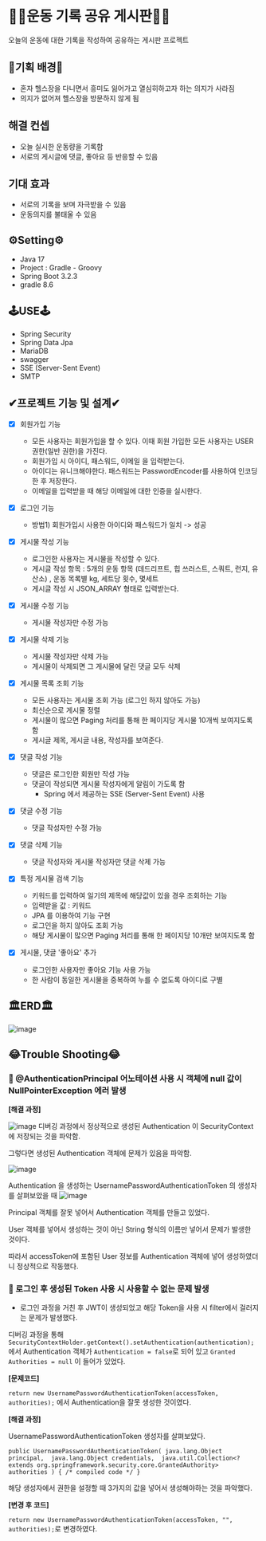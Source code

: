 # 🏃‍♂️운동 기록 공유 게시판🏃‍♂️

오늘의 운동에 대한 기록을 작성하여 공유하는 게시판 프로젝트

## 💪기획 배경💪
- 혼자 헬스장을 다니면서 흥미도 잃어가고 열심히하고자 하는 의지가 사라짐
- 의지가 없어져 헬스장을 방문하지 않게 됨

## 해결 컨셉
- 오늘 실시한 운동량을 기록함
- 서로의 게시글에 댓글, 좋아요 등 반응할 수 있음

## 기대 효과
- 서로의 기록을 보며 자극받을 수 있음
- 운동의지를 불태울 수 있음

## ⚙Setting⚙
- Java 17
- Project : Gradle - Groovy
- Spring Boot 3.2.3
- gradle 8.6 

## 🕹USE🕹
- Spring Security
- Spring Data Jpa
- MariaDB
- swagger
- SSE (Server-Sent Event)
- SMTP

## ✔프로젝트 기능 및 설계✔
- [x] 회원가입 기능
    - 모든 사용자는 회원가입을 할 수 있다. 이때 회원 가입한 모든 사용자는 USER 권한(일반 권한)을 가진다.
    - 회원가입 시 아이디, 패스워드, 이메일 을 입력받는다.
    - 아이디는 유니크해야한다. 패스워드는 PasswordEncoder를 사용하여 인코딩 한 후 저장한다.
    - 이메일을 입력받을 때 해당 이메일에 대한 인증을 실시한다.

- [x] 로그인 기능
    - 방법1) 회원가입시 사용한 아이디와 패스워드가 일치 -> 성공

- [x] 게시물 작성 기능
    - 로그인한 사용자는 게시물을 작성할 수 있다.
    - 게시글 작성 항목 : 5개의 운동 항목 (데드리프트, 힙 쓰러스트, 스쿼트, 런지, 유산소) , 운동 목록별 kg, 세트당 횟수, 몇세트
    - 게시글 작성 시 JSON_ARRAY 형태로 입력받는다.

- [x] 게시물 수정 기능
    - 게시물 작성자만 수정 가능

- [x] 게시물 삭제 기능
    - 게시물 작성자만 삭제 가능
    - 게시물이 삭제되면 그 게시물에 달린 댓글 모두 삭제

- [x] 게시물 목록 조회 기능
    - 모든 사용자는 게시물 조회 가능 (로그인 하지 않아도 가능)
    - 최신순으로 게시물 정렬
    - 게시물이 많으면 Paging 처리를 통해 한 페이지당 게시물 10개씩 보여지도록 함
    - 게시글 제목, 게시글 내용, 작성자를 보여준다.

- [x] 댓글 작성 기능
    - 댓글은 로그인한 회원만 작성 가능
    - 댓글이 작성되면 게시물 작성자에게 알림이 가도록 함
        - Spring 에서 제공하는 SSE (Server-Sent Event) 사용

- [x] 댓글 수정 기능
    - 댓글 작성자만 수정 가능

- [x] 댓글 삭제 기능
    - 댓글 작성자와 게시물 작성자만 댓글 삭제 가능

- [x] 특정 게시물 검색 기능
    - 키워드를 입력하여 일기의 제목에 해당값이 있을 경우 조회하는 기능
    - 입력받을 값 : 키워드
    - JPA 를 이용하여 기능 구현
    - 로그인을 하지 않아도 조회 가능
    - 해당 게시물이 많으면 Paging 처리를 통해 한 페이지당 10개만 보여지도록 함

- [x] 게시물, 댓글 '좋아요' 추가
    - 로그인한 사용자만 좋아요 기능 사용 가능
    - 한 사람이 동일한 게시물을 중복하여 누를 수 없도록 아이디로 구별

## 🏛ERD🏛
![image](https://github.com/leejaeeun59357/exercise_board/assets/149572895/3703b401-7995-43e9-85f1-341d627310f6)


## 😂Trouble Shooting😂
### 🚨 @AuthenticationPrincipal 어노테이션 사용 시 객체에 null 값이 NullPointerException 에러 발생

**[해결 과정]**

![image](https://github.com/user-attachments/assets/64d14e66-0d17-455c-8fa8-1f48324f9f16)
디버깅 과정에서 정상적으로 생성된 Authentication 이 SecurityContext 에 저장되는 것을 파악함.

그렇다면 생성된 Authentication 객체에 문제가 있음을 파악함.

![image](https://github.com/user-attachments/assets/c22aa435-6270-4ff3-aed2-c220eb5335ae)

Authentication 을 생성하는 UsernamePasswordAuthenticationToken 의 생성자를 살펴보았을 때 
![image](https://github.com/user-attachments/assets/4b808f8e-3eb7-405f-9456-2365557c3a32)

Principal 객체를 잘못 넣어서 Authentication 객체를 만들고 있었다.

User 객체를 넣어서 생성하는 것이 아닌 String 형식의 이름만 넣어서 문제가 발생한 것이다.

따라서 accessToken에 포함된 User 정보를 Authentication 객체에 넣어 생성하였더니 정상적으로 작동했다.


### 🚨 로그인 후 생성된 Token 사용 시 사용할 수 없는 문제 발생
- 로그인 과정을 거친 후 JWT이 생성되었고 해당 Token을 사용 시 filter에서 걸러지는 문제가 발생했다.

디버깅 과정을 통해 
`SecurityContextHolder.getContext().setAuthentication(authentication);` 
에서 Authentication 객체가 `Authentication = false`로 되어 있고 `Granted Authorities = null` 이 들어가 있었다.

**[문제코드]**

`return new UsernamePasswordAuthenticationToken(accessToken, authorities);` 에서 Authentication을 잘못 생성한 것이였다.

**[해결 과정]**

UsernamePasswordAuthenticationToken 생성자를 살펴보았다.

``public UsernamePasswordAuthenticationToken(
    java.lang.Object principal, 
    java.lang.Object credentials, 
    java.util.Collection<? extends org.springframework.security.core.GrantedAuthority> authorities
    ) { /* compiled code */ }
``

해당 생성자에서 권한을 설정할 때 3가지의 값을 넣어서 생성해야하는 것을 파악했다.

**[변경 후 코드]**

`return new UsernamePasswordAuthenticationToken(accessToken, "", authorities);`로 변경하였다.

